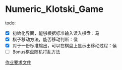 # Numeric_Klotski_Game

todo:

- [X] 初始化界面，能够根据标准输入读入棋盘：马
- [X] 棋子移动方法，能否移动判断：侯
- [X] 对于一份标准输出，可以在棋盘上显示出移动过程：侯
- [ ] Bonus棋盘随机打乱方法

[作业要求文件](./Numeric_Klotski.pdf)
